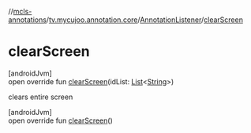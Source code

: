 //[mcls-annotations](../../../index.md)/[tv.mycujoo.annotation.core](../index.md)/[AnnotationListener](index.md)/[clearScreen](clear-screen.md)

# clearScreen

[androidJvm]\
open override fun [clearScreen](clear-screen.md)(idList: [List](https://kotlinlang.org/api/latest/jvm/stdlib/kotlin.collections/-list/index.html)&lt;[String](https://kotlinlang.org/api/latest/jvm/stdlib/kotlin/-string/index.html)&gt;)

clears entire screen

[androidJvm]\
open override fun [clearScreen](clear-screen.md)()
